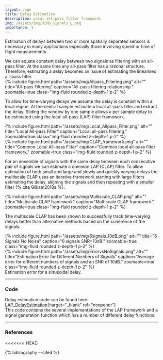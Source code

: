```yaml
---
layout: page
title: Delay Estimation
description: Local all-pass filter framework
img: /assets/img/sEMG_Signals_L.png
importance: 1
---
```


Estimation of delays between two or more spatially separated sensors is necessary in many applications especially those involving speed or time of flight measurements.

<div class="row align-items-center">
  <div class="col-sm-4 mt-3 mt-md-0">We can equate constant delay between two signals as filtering with an all-pass filter. At the same time any all-pass filter has a rational structure. Therefore, estimating a delay becomes an issue of estimating the linearised all-pass filter.</div>
  <div class="col-sm-8 mt-3 mt-md-0">
    {% include figure.html path="/assets/img/Allpass_Filtering.png" alt="" title="All-pass Filtering" caption="All-pass filtering relationship." zoomable=true class="img-fluid rounded z-depth-1 p-2" %}
  </div>
</div>

To allow for time-varying delays we assume the delay is constant within a local region. At the central sample estimate a local all-pass filter and extract the delay. Sliding the window by one sample allows a per sample delay to be estimated using the local all-pass (LAP) filter framework.

<div class="row align-items-center">
  <div class="col-sm-6 mt-3 mt-md-0">
    {% include figure.html path="/assets/img/Local_Allpass_Filter.png" alt="" title="Local All-pass Filter" caption="Local all-pass filtering." zoomable=true class="img-fluid rounded z-depth-1 p-2" %}
  </div>
  <div class="col-sm-6 mt-3 mt-md-0">
    {% include figure.html path="/assets/img/CLAP_framework.png" alt="" title="Common Local All-pass Filter" caption="Common local all-pass filter framework." zoomable=true class="img-fluid rounded z-depth-1 p-2" %}
  </div>
</div>

For an ensemble of signals with the same delay between each consecutive pair of signals we can estimate a common LAP (CLAP) filter. To allow estimation of both small and large and slowly and quickly varying delays the multiscale CLAP uses an iterative framework starting with large filters estimating the delay, aligning the signals and then repeating with a smaller filter {% cite Gilliam2018a %}.

<div class="row justify-content-center">
  <div class="col-sm-8 mt-3 mt-md-0">
    {% include figure.html path="/assets/img/Multiscale_CLAP.png" alt="" title="Multiscale CLAP framework" caption="Multiscale CLAP framework." zoomable=true class="img-fluid rounded z-depth-1 p-2" %}
  </div>
</div>

The multiscale CLAP has been shown to successfully track time-varying delays better than alternative methods based on the coherence of the signals.

<div class="row align-items-center">
  <div class="col-sm-8 mb-0 mt-3 mt-md-0">
    {% include figure.html path="/assets/img/6signals_10dB.png" alt="" title="6 Signals No Noise" caption="6 signals SNR=10dB." zoomable=true class="img-fluid rounded z-depth-1 p-2" %}
  </div>
  <div class="col-sm-4 mb-0 mt-3 mt-md-0">
    {% include figure.html path="/assets/img/ErrorvsNoSignals.png" alt="" title="Estimation Error for Different Numbers of Signals" caption="Average error for different numbers of signals and an SNR of 10dB." zoomable=true class="img-fluid rounded z-depth-1 p-2" %}
  </div>
</div>
<div class="caption mt-0">
    Estimation error for a sinusoidal delay.
</div>

---

### Code
Delay estimation code can be found here: [LAP_DelayEstimation](https://github.com/beteje/LAP_DelayEstimation){:target="_blank" rel="noopener"}      
This code contains the several implementations of the LAP framework and a signal generation function which has a number of different delay functions.

---

### References
<<<<<<< HEAD
<div class="references">
  {% bibliography --cited %}
</div>
